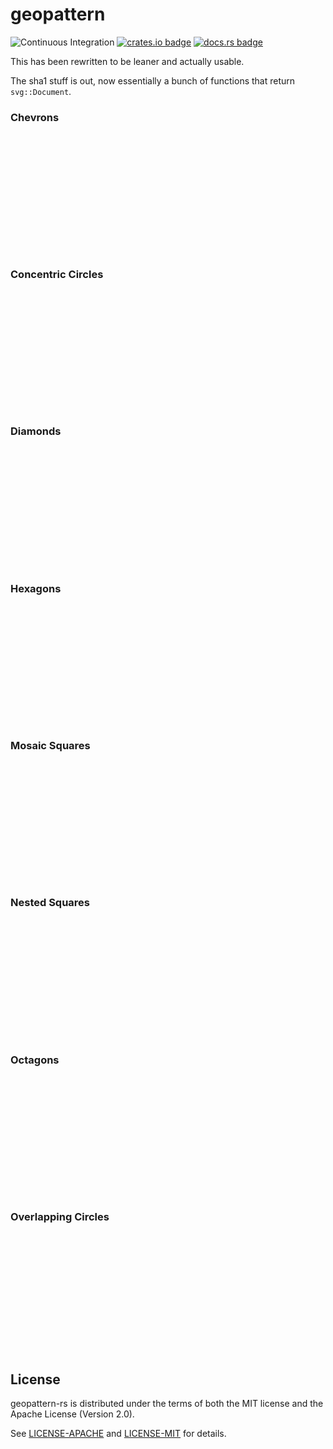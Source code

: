 # geopattern

![Continuous Integration](https://github.com/suyash/geopattern-rs/workflows/Continuous%20Integration/badge.svg) [![crates.io badge](https://img.shields.io/crates/v/geopattern.svg)](https://crates.io/crates/geopattern) [![docs.rs badge](https://docs.rs/geopattern/badge.svg)](https://docs.rs/geopattern)

This has been rewritten to be leaner and actually usable.

The sha1 stuff is out, now essentially a bunch of functions that return `svg::Document`.

### Chevrons

<div style="width:100%;height:12rem;background-image:url(https://raw.githubusercontent.com/suyash/geopattern-rs/master/examples/readme/chevrons.svg)"></div>

### Concentric Circles

<div style="width:100%;height:12rem;background-image:url(https://raw.githubusercontent.com/suyash/geopattern-rs/master/examples/readme/concentric_circles.svg)"></div>

### Diamonds

<div style="width:100%;height:12rem;background-image:url(https://raw.githubusercontent.com/suyash/geopattern-rs/master/examples/readme/diamonds.svg)"></div>

### Hexagons

<div style="width:100%;height:12rem;background-image:url(https://raw.githubusercontent.com/suyash/geopattern-rs/master/examples/readme/hexagons.svg)"></div>

### Mosaic Squares

<div style="width:100%;height:12rem;background-image:url(https://raw.githubusercontent.com/suyash/geopattern-rs/master/examples/readme/mosaic_squares.svg)"></div>

### Nested Squares

<div style="width:100%;height:12rem;background-image:url(https://raw.githubusercontent.com/suyash/geopattern-rs/master/examples/readme/nested_squares.svg)"></div>

### Octagons

<div style="width:100%;height:12rem;background-image:url(https://raw.githubusercontent.com/suyash/geopattern-rs/master/examples/readme/octagons.svg)"></div>

### Overlapping Circles

<div style="width:100%;height:12rem;background-image:url(https://raw.githubusercontent.com/suyash/geopattern-rs/master/examples/readme/overlapping_circles.svg)"></div>

## License

geopattern-rs is distributed under the terms of both the MIT license and the
Apache License (Version 2.0).

See [LICENSE-APACHE](LICENSE-APACHE) and [LICENSE-MIT](LICENSE-MIT) for details.
